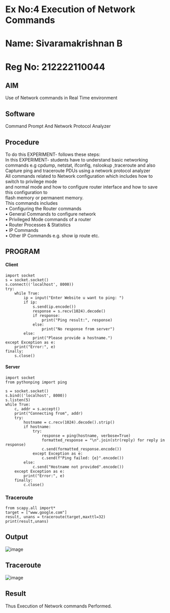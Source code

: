 # Ex No:4 Execution of Network Commands
# Name: Sivaramakrishnan B
# Reg No: 212222110044
## AIM
Use of Network commands in Real Time environment
## Software
Command Prompt And Network Protocol Analyzer
## Procedure
To do this EXPERIMENT- follows these steps:
<BR>
In this EXPERIMENT- students have to understand basic networking commands e.g cpdump, netstat, ifconfig, nslookup ,traceroute and also Capture ping and traceroute PDUs using a network protocol analyzer 
<BR>
All commands related to Network configuration which includes how to switch to privilege mode
<BR>
and normal mode and how to configure router interface and how to save this configuration to
<BR>
flash memory or permanent memory.
<BR>
This commands includes
<BR>
• Configuring the Router commands
<BR>
• General Commands to configure network
<BR>
• Privileged Mode commands of a router 
<BR>
• Router Processes & Statistics
<BR>
• IP Commands
<BR>
• Other IP Commands e.g. show ip route etc.
<BR>

## PROGRAM
#### Client
```
import socket
s = socket.socket()
s.connect(('localhost', 8000))
try:
    while True:
        ip = input("Enter Website u want to ping: ")
        if ip:
            s.send(ip.encode())
            response = s.recv(1024).decode()
            if response:
                print("Ping result:", response)
            else:
                print("No response from server")
        else:
            print("Please provide a hostname.")
except Exception as e:
    print("Error:", e)
finally:
    s.close()

```
#### Server
```
import socket
from pythonping import ping

s = socket.socket()
s.bind(('localhost', 8000))
s.listen(5)
while True:
    c, addr = s.accept()
    print("Connecting from", addr)
    try:
        hostname = c.recv(1024).decode().strip()
        if hostname:
            try:
                response = ping(hostname, verbose=True)
                formatted_response = "\n".join(str(reply) for reply in response)
                c.send(formatted_response.encode())
            except Exception as e:
                c.send(f"Ping failed: {e}".encode())
        else:
            c.send("Hostname not provided".encode())
    except Exception as e:
        print("Error:", e)
    finally:
        c.close()
```
### Traceroute
```
from scapy.all import* 
target = ["www.google.com"] 
result, unans = traceroute(target,maxttl=32) 
print(result,unans)
```

## Output
![image](https://github.com/SivaramakrishnanBaskar/4.Execution_of_NetworkCommends/assets/119476322/18274212-b0de-4898-8a63-daf8e0d5ab8e)

## Traceroute
![image](https://github.com/SivaramakrishnanBaskar/4.Execution_of_NetworkCommends/assets/119476322/adb80406-4cfb-4726-837d-2bd7f980e9d6)

## Result
Thus Execution of Network commands Performed. 
